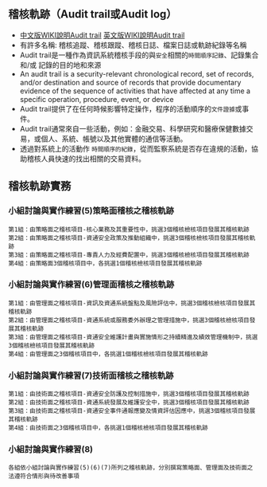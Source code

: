 ## 稽核軌跡（Audit trail或Audit log）
- [中文版WIKI說明Audit trail](https://zh.m.wikipedia.org/zh-hant/%E6%95%B8%E6%93%9A%E8%BB%8C%E8%B7%A1) [英文版WIKI說明Audit trail](https://en.wikipedia.org/wiki/Audit_trail)
- 有許多名稱: 稽核追蹤、稽核跟蹤、稽核日誌、檔案日誌或軌跡紀錄等名稱
- Audit trail是一種作為資訊系統稽核手段的與`安全`相關的`時間順序記錄`、記錄集合 和/或 記錄的目的地和來源
- An audit trail is a security-relevant chronological record, set of records, and/or destination and source of records that provide documentary evidence of the sequence of activities that have affected at any time a specific operation, procedure, event, or device
- Audit trail提供了在任何時候影響特定操作，程序的活動順序的`文件證據`或事件。 
- Audit trail通常來自一些活動，例如：金融交易、科學研究和醫療保健數據交易，或個人、系統、帳號以及其他實體的通信等活動。
- 透過對系統上的活動作 `時間順序的紀錄`，從而監察系統是否存在違規的活動，協助稽核人員快速的找出相關的交易資料。

## 稽核軌跡實務
### 小組討論與實作練習(5)策略面稽核之稽核軌跡
```
第1組：由策略面之稽核項目-核心業務及其重要性中，挑選3個稽核檢核項目發展其稽核軌跡
第2組：由策略面之稽核項目-資通安全政策及推動組織中，挑選3個稽核檢核項目發展其稽核軌跡
第3組：由策略面之稽核項目-專責人力及經費配置中，挑選3個稽核檢核項目發展其稽核軌跡
第4組：由策略面3個稽核項目中，各挑選1個稽核檢核項目發展其稽核軌跡
```
### 小組討論與實作練習(6)管理面稽核之稽核軌跡
```
第1組：由管理面之稽核項目-資訊及資通系統盤點及風險評估中，挑選3個稽核檢核項目發展其稽核軌跡
第2組：由管理面之稽核項目-資通系統或服務委外辦理之管理措施中，挑選3個稽核檢核項目發展其稽核軌跡
第3組：由管理面之稽核項目-資通安全維護計畫與實施情形之持續精進及績效管理機制中，挑選3個稽核檢核項目發展其稽核軌跡
第4組：由管理面之3個稽核項目中，各挑選1個稽核檢核項目發展其稽核軌跡
```

### 小組討論與實作練習(7)技術面稽核之稽核軌跡
```
第1組：由技術面之稽核項目-資通安全防護及控制措施中，挑選3個稽核項目發展其稽核軌跡
第2組：由技術面之稽核項目-資通系統發展及維護安全中，挑選3個稽核項目發展其稽核軌跡
第3組：由技術面之稽核項目-資通安全事件通報應變及情資評估因應中，挑選3個稽核項目發展其稽核軌跡
第4組：由技術面之3個稽核項目中，各挑選1個稽核檢核項目發展其稽核軌跡
```

### 小組討論與實作練習(8)
```
各組依小組討論與實作練習(5)(6)(7)所列之稽核軌跡，分別撰寫策略面、管理面及技術面之法遵符合情形與待改善事項
```

